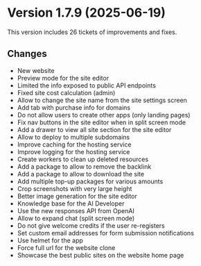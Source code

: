 # Version 1.7.9 (2025-06-19)

This version includes 26 tickets of improvements and fixes.

## Changes

- New website
- Preview mode for the site editor
- Limited the info exposed to public API endpoints
- Fixed site cost calculation (admin)
- Allow to change the site name from the site settings screen
- Add tab with purchase info for domains
- Do not allow users to create other apps (only landing pages)
- Fix nav buttons in the site editor when in split screen mode
- Add a drawer to view all site section for the site editor
- Allow to deploy to multiple subdomains
- Improve caching for the hosting service
- Improve logging for the hosting service
- Create workers to clean up deleted resources
- Add a package to allow to remove the backlink
- Add a package to allow to download the site
- Add multiple top-up packages for various amounts
- Crop screenshots with very large height
- Better image generation for the site editor
- Knowledge base for the AI Developer
- Use the new responses API from OpenAI
- Allow to expand chat (split screen mode)
- Do not give welcome credits if the user re-registers
- Set custom email addresses for form submission notifications
- Use helmet for the app
- Force full url for the website clone
- Showcase the best public sites on the website home page
